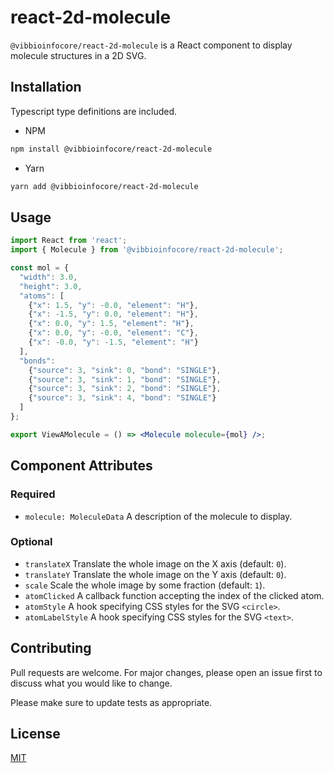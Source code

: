 # react-2d-molecule

`@vibbioinfocore/react-2d-molecule` is a React component to display molecule structures in a 2D SVG.

## Installation

Typescript type definitions are included.

* NPM

```bash
npm install @vibbioinfocore/react-2d-molecule
```

* Yarn

```bash
yarn add @vibbioinfocore/react-2d-molecule
```

## Usage

```jsx
import React from 'react';
import { Molecule } from '@vibbioinfocore/react-2d-molecule';

const mol = {
  "width": 3.0,
  "height": 3.0,
  "atoms": [
    {"x": 1.5, "y": -0.0, "element": "H"},
    {"x": -1.5, "y": 0.0, "element": "H"},
    {"x": 0.0, "y": 1.5, "element": "H"},
    {"x": 0.0, "y": -0.0, "element": "C"},
    {"x": -0.0, "y": -1.5, "element": "H"}
  ],
  "bonds": 
    {"source": 3, "sink": 0, "bond": "SINGLE"},
    {"source": 3, "sink": 1, "bond": "SINGLE"},
    {"source": 3, "sink": 2, "bond": "SINGLE"},
    {"source": 3, "sink": 4, "bond": "SINGLE"}
  ]
};

export ViewAMolecule = () => <Molecule molecule={mol} />;
```

## Component Attributes

### Required

* `molecule: MoleculeData` A description of the molecule to display.

### Optional

* `translateX` Translate the whole image on the X axis (default: `0`).
* `translateY` Translate the whole image on the Y axis (default: `0`).
* `scale` Scale the whole image by some fraction (default: `1`).
* `atomClicked` A callback function accepting the index of the clicked atom.
* `atomStyle` A hook specifying CSS styles for the SVG `<circle>`.
* `atomLabelStyle` A hook specifying CSS styles for the SVG `<text>`.

## Contributing

Pull requests are welcome. For major changes, please open an issue first
to discuss what you would like to change.

Please make sure to update tests as appropriate.

## License

[MIT](https://choosealicense.com/licenses/mit/)
